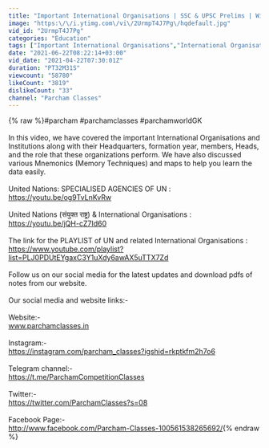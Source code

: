 ```yaml
---
title: "Important International Organisations | SSC & UPSC Prelims | With Memory Tricks by Ma'am Richa"
image: "https:\/\/i.ytimg.com\/vi\/2UrmpT4J7Pg\/hqdefault.jpg"
vid_id: "2UrmpT4J7Pg"
categories: "Education"
tags: ["Important International Organisations","International Organisations","Headquarters"]
date: "2021-06-22T08:22:14+03:00"
vid_date: "2021-04-22T07:30:01Z"
duration: "PT32M31S"
viewcount: "58780"
likeCount: "3819"
dislikeCount: "33"
channel: "Parcham Classes"
---
```

{% raw %}#parcham #parchamclasses #parchamworldGK<br /><br />In this video, we have covered the important International Organisations and Institutions along with their Headquarters, formation year, members, Heads, and the role that these organizations perform. We have also discussed various Mnemonics (Memory Techniques) and maps to help you learn the data easily.<br /><br />United Nations: SPECIALISED AGENCIES OF UN :<br /><a rel="nofollow" target="blank" href="https://youtu.be/og9TvLnKvRw">https://youtu.be/og9TvLnKvRw</a><br /><br />United Nations (संयुक्त राष्ट्र) &amp; International Organisations  :<br /><a rel="nofollow" target="blank" href="https://youtu.be/jQH-cZ7Id60">https://youtu.be/jQH-cZ7Id60</a><br /><br />The link for the PLAYLIST of UN and related International Organisations :<br /> <a rel="nofollow" target="blank" href="https://www.youtube.com/playlist?list=PLJ0PDUtEYgaxC3Y1uXdy6awAX5uTTX7Zd">https://www.youtube.com/playlist?list=PLJ0PDUtEYgaxC3Y1uXdy6awAX5uTTX7Zd</a><br /><br />Follow us on our social media for the latest updates and download pdfs of notes from our website.<br /><br />Our social media and website links:-<br /><br />Website:- <br />www.parchamclasses.in<br /><br />Instagram:-<br /> <a rel="nofollow" target="blank" href="https://instagram.com/parcham_classes?igshid=rkptkfm2h7o6">https://instagram.com/parcham_classes?igshid=rkptkfm2h7o6</a><br /><br />Telegram channel:- <br /><a rel="nofollow" target="blank" href="https://t.me/ParchamCompetitionClasses">https://t.me/ParchamCompetitionClasses</a><br /><br />Twitter:-<br /><a rel="nofollow" target="blank" href="https://twitter.com/ParchamClasses?s=08">https://twitter.com/ParchamClasses?s=08</a><br /><br />Facebook Page:-<br /><a rel="nofollow" target="blank" href="http://www.facebook.com/Parcham-Classes-100561538265692/">http://www.facebook.com/Parcham-Classes-100561538265692/</a>{% endraw %}
